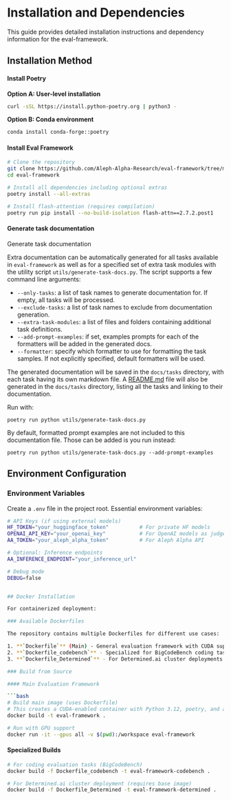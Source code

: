 # Installation and Dependencies

This guide provides detailed installation instructions and dependency information for the eval-framework.

## Installation Method
#### Install Poetry

**Option A: User-level installation**
```bash
curl -sSL https://install.python-poetry.org | python3 -
```

**Option B: Conda environment**
```bash
conda install conda-forge::poetry
```

#### Install Eval Framework

```bash
# Clone the repository
git clone https://github.com/Aleph-Alpha-Research/eval-framework/tree/main
cd eval-framework

# Install all dependencies including optional extras
poetry install --all-extras

# Install flash-attention (requires compilation)
poetry run pip install --no-build-isolation flash-attn==2.7.2.post1
```

#### Generate task documentation

Generate task documentation

Extra documentation can be automatically generated for all tasks available in `eval-framework` as well as for a
specified set of extra task modules with the utility script `utils/generate-task-docs.py`. The script supports a few
command line arguments:
- `--only-tasks`: a list of task names to generate documentation for. If empty, all tasks will be processed.
- `--exclude-tasks`: a list of task names to exclude from documentation generation.
- `--extra-task-modules`: a list of files and folders containing additional task definitions.
- `--add-prompt-examples`: if set, examples prompts for each of the formatters will be added in the generated docs.
- `--formatter`: specify which formatter to use for formatting the task samples. If not explicitly specified, default
formatters will be used.

The generated documentation will be saved in the `docs/tasks` directory, with each task having its own markdown file.
A [README.md](tasks/README.md) file will also be generated in the `docs/tasks` directory, listing all the tasks and
linking to their documentation.

Run with:
```
poetry run python utils/generate-task-docs.py
```

By default, formatted prompt examples are not included to this documentation file. Those can be added is you run instead:
```
poetry run python utils/generate-task-docs.py --add-prompt-examples
```

## Environment Configuration

### Environment Variables

Create a `.env` file in the project root. Essential environment variables:

```bash
# API Keys (if using external models)
HF_TOKEN="your_huggingface_token"          # For private HF models
OPENAI_API_KEY="your_openai_key"           # For OpenAI models as judges
AA_TOKEN="your_aleph_alpha_token"          # For Aleph Alpha API

# Optional: Inference endpoints
AA_INFERENCE_ENDPOINT="your_inference_url"

# Debug mode
DEBUG=false


## Docker Installation

For containerized deployment:

### Available Dockerfiles

The repository contains multiple Dockerfiles for different use cases:

1. **`Dockerfile`** (Main) - General evaluation framework with CUDA support
2. **`Dockerfile_codebench`** - Specialized for BigCodeBench coding tasks
3. **`Dockerfile_Determined`** - For Determined.ai cluster deployments

### Build from Source

#### Main Evaluation Framework

```bash
# Build main image (uses Dockerfile)
# This creates a CUDA-enabled container with Python 3.12, poetry, and all framework dependencies
docker build -t eval-framework .

# Run with GPU support
docker run -it --gpus all -v $(pwd):/workspace eval-framework
```


#### Specialized Builds

```bash
# For coding evaluation tasks (BigCodeBench)
docker build -f Dockerfile_codebench -t eval-framework-codebench .

# For Determined.ai cluster deployment (requires base image)
docker build -f Dockerfile_Determined -t eval-framework-determined .
```
